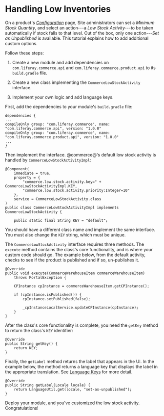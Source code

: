# Handling Low Inventories [](id=handling-low-inventories)

On a product's
[*Configuration*](/web/commerce/documentation/-/knowledge_base/1-0/configuration)
page, Site administrators can set a *Minimum Stock Quantity*, and select an
action---a *Low Stock Activity*---to be taken automatically if stock falls to
that level. Out of the box, only one action---*Set as Unpublished* is
available. This tutorial explains how to add additional custom options.

Follow these steps:

1.  Create a new module and add dependencies on `com.liferay.commerce.api` and
    `com.liferay.commerce.product.api` to its `build.gradle` file.

2.  Create a new class implementing the `CommerceLowStockActivity` interface.

3.  Implement your own logic and add language keys.

First, add the dependencies to your module's `build.gradle` file:


    dependencies { 
    ...
	compileOnly group: "com.liferay.commerce", name: "com.liferay.commerce.api", version: "1.0.0"
    compileOnly group: "com.liferay.commerce", name: "com.liferay.commerce.product.api", version: "1.0.0"
    ...
	}

Then implement the interface. @commerce@'s default low stock activity is handled
by `CommerceLowStockActivityImpl`:

    @Component(
        immediate = true,
        property = {
            "commerce.low.stock.activity.key=" + CommerceLowStockActivityImpl.KEY,
            "commerce.low.stock.activity.priority:Integer=10"
        },
        service = CommerceLowStockActivity.class
    )
    public class CommerceLowStockActivityImpl implements CommerceLowStockActivity {

        public static final String KEY = "default";

You should have a different class name and implement the same interface. You
must also change the `KEY` string, which must be unique.

The `CommerceLowStockActivity` interface requires three methods. The `execute`
method contains the class's core functionality, and is where your custom code
should go. The example below, from the default activity, checks to see if the
product is published and if so, un-publishes it.

	@Override
	public void execute(CommerceWarehouseItem commerceWarehouseItem)
		throws PortalException {

		CPInstance cpInstance = commerceWarehouseItem.getCPInstance();

		if (cpInstance.isPublished()) {
			cpInstance.setPublished(false);

			_cpInstanceLocalService.updateCPInstance(cpInstance);
		}
	}

After the class's core functionality is complete, you need the `getKey` method
to return the class's `KEY` identifier:

	@Override
	public String getKey() {
		return KEY;
	}

Finally, the `getLabel` method returns the label that appears in the UI. In the
example below, the method returns a language key that displays the label in the
appropriate translation. See 
[Language Keys](/develop/tutorials/-/knowledge_base/7-1/localizing-your-application) for
more detail.

	@Override
	public String getLabel(Locale locale) {
		return LanguageUtil.get(locale, "set-as-unpublished");
	}

Deploy your module, and you've customized the low stock activity.
Congratulations! 
